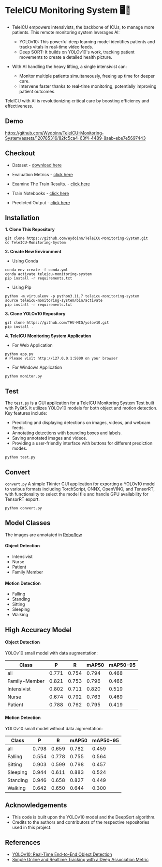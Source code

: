 # TeleICU Monitoring System 🖥️🎦

- TeleICU empowers intensivists, the backbone of ICUs, to manage more patients.  This remote monitoring system leverages AI:
  - YOLOv10: This powerful deep learning model identifies patients and tracks vitals in real-time video feeds.
  - Deep SORT: It builds on YOLOv10's work, tracking patient movements to create a detailed health picture.
  
- With AI handling the heavy lifting, a single intensivist can:
  - Monitor multiple patients simultaneously, freeing up time for deeper care.
  - Intervene faster thanks to real-time monitoring, potentially improving patient outcomes.
  
TeleICU with AI is revolutionizing critical care by boosting efficiency and effectiveness.

## Demo
https://github.com/Wydoinn/TeleICU-Monitoring-System/assets/120785316/82fc5ca4-63f4-4489-8aab-ebe7e5697443

## Checkout

- Dataset - [download here](https://drive.google.com/drive/folders/1HSTfpo4IAEo9k5aSaw5KK92__wk-zGVT?usp=sharing)

- Evaluation Metrics - [click here](https://github.com/Wydoinn/TeleICU-Monitoring-System/tree/main/evaluation)

- Examine The Train Results. - [click here](https://github.com/Wydoinn/TeleICU-Monitoring-System/tree/main/examine)

- Train Notebooks - [click here](https://github.com/Wydoinn/TeleICU-Monitoring-System/tree/main/trains)

- Predicted Output - [click here](https://github.com/Wydoinn/TeleICU-Monitoring-System/tree/main/output)

## Installation

**1. Clone This Repository**

```
git clone https://github.com/Wydoinn/TeleICU-Monitoring-System.git
cd TeleICU-Monitoring-System
```

**2. Create New Environment**

- Using Conda

```
conda env create -f conda.yml
conda activate teleicu-monitoring-system
pip install -r requirements.txt
```

- Using Pip

```
python -m virtualenv -p python3.11.7 teleicu-monitoring-system
source teleicu-monitoring-system/bin/activate
pip install -r requirements.txt
```

**3. Clone YOLOv10 Repository**

```
git clone https://github.com/THU-MIG/yolov10.git
pip install .
```

**4. TeleICU Monitoring System Application**

- For Web Application

```
python app.py
# Please visit http://127.0.0.1:5000 on your browser
```

- For Windows Application

```
python monitor.py
```

## Test

The ```test.py``` is a GUI application for a TeleICU Monitoring System Test built with PyQt5. It utilizes YOLOv10 models for both object and motion detection. Key features include:

- Predicting and displaying detections on images, videos, and webcam feeds.
- Annotating detections with bounding boxes and labels.
- Saving annotated images and videos.
- Providing a user-friendly interface with buttons for different prediction modes.

```
python test.py
```

## Convert

```convert.py``` A simple Tkinter GUI application for exporting a YOLOv10 model to various formats including TorchScript, ONNX, OpenVINO, and TensorRT, with functionality to select the model file and handle GPU availability for TensorRT export.

```
python convert.py
```

## Model Classes

The images are annotated in [Roboflow](https://roboflow.com/)

#### Object Detection
- Intensivist
- Nurse
- Patient
- Family Member

#### Motion Detection
- Falling
- Standing
- Sitting
- Sleeping
- Walking

## High Accuracy Model

#### Object Detection

YOLOv10 small model with data augmentation:

| Class | P | R | mAP50 | mAP50-95 |
|---|---|---|---|---|
| all | 0.771 | 0.754 | 0.794 | 0.468 |
| Family-Member | 0.821 | 0.753 | 0.796 | 0.466 |
| Intensivist | 0.802 | 0.711 | 0.820 | 0.519 |
| Nurse | 0.674 | 0.792 | 0.763 | 0.469 |
| Patient | 0.788 | 0.762 | 0.795 | 0.419 |

#### Motion Detection

YOLOv10 small model without data aigmentation:

| Class | P | R | mAP50 | mAP50-95 |
|---|---|---|---|---|
| all | 0.798 | 0.659 | 0.782 | 0.459 |
| Falling | 0.554 | 0.778 | 0.755 | 0.564 |
| Sitting | 0.903 | 0.599 | 0.798 | 0.457 |
| Sleeping | 0.944 | 0.611 | 0.883 | 0.524 |
| Standing | 0.946 | 0.658 | 0.827 | 0.449 |
| Walking | 0.642 | 0.650 | 0.644 | 0.300 |

## Acknowledgements
- This code is built upon the YOLOv10 model and the DeepSort algorithm.
- Credits to the authors and contributors of the respective repositories used in this project.

## References
- [YOLOv10: Real-Time End-to-End Object Detection](https://github.com/THU-MIG/yolov10)
- [Simple Online and Realtime Tracking with a Deep Association Metric](https://arxiv.org/abs/1703.07402)
